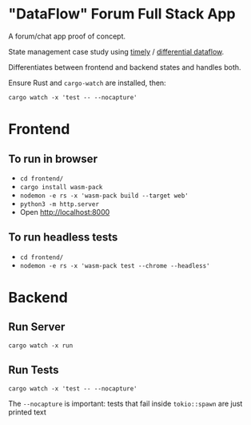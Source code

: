 # "DataFlow" Forum Full Stack App

A forum/chat app proof of concept.

State management case study using [timely](https://github.com/TimelyDataflow/timely-dataflow)
    \/ [differential dataflow](https://github.com/TimelyDataflow/differential-dataflow).

Differentiates between frontend and backend states and handles both.

Ensure Rust and `cargo-watch` are installed, then:

```
cargo watch -x 'test -- --nocapture' 
```

# Frontend

## To run in browser

* `cd frontend/`
* `cargo install wasm-pack`
* `nodemon -e rs -x 'wasm-pack build --target web'`
* `python3 -m http.server`
* Open [http://localhost:8000](http://localhost:8000)

## To run headless tests

* `cd frontend/`
* `nodemon -e rs -x 'wasm-pack test --chrome --headless'`

# Backend

## Run Server

`cargo watch -x run`

## Run Tests

`cargo watch -x 'test -- --nocapture'`

The `--nocapture` is important: tests that fail inside `tokio::spawn` are just printed text
